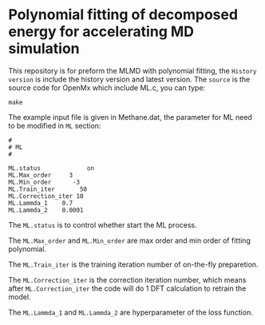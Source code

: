 # Polynomial fitting of decomposed energy for accelerating MD simulation

This repository is for preform the MLMD with polynomial fitting, the `History version` is include the history version and latest version. The `source` is the source code for OpenMx which include ML.c, you can type:

```
make
```

The example input file is given in Methane.dat, the parameter for ML need to be modified in `ML` section:

```
#
# ML
#

ML.status             on
ML.Max_order     3
ML.Min_order      -3
ML.Train_iter       50
ML.Correction_iter 10
ML.Lammda_1    0.7
ML.Lammda_2    0.0001
```
The `ML.status` is to control whether start the ML process.

The `ML.Max_order` and `ML.Min_order` are max order and min order of fitting polynomial.

The `ML.Train_iter` is the training iteration number of on-the-fly preparetion.

The `ML.Correction_iter` is the correction iteration number, which means after `ML.Correction_iter` the code will do 1 DFT calculation to retrain the model.

The `ML.Lammda_1` and `ML.Lammda_2` are hyperparameter of the loss function.
